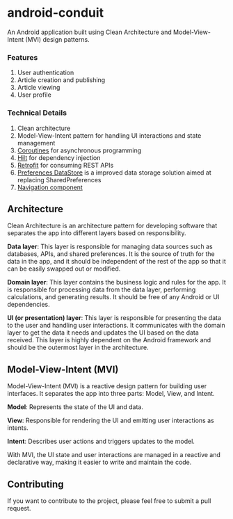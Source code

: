 # android-conduit
An Android application built using Clean Architecture and Model-View-Intent (MVI) design patterns.

### Features
1. User authentication
2. Article creation and publishing
3. Article viewing
4. User profile

### Technical Details
1. Clean architecture
2. Model-View-Intent pattern for handling UI interactions and state management
3. [Coroutines](https://developer.android.com/kotlin/coroutines) for asynchronous programming
4. [Hilt](https://developer.android.com/training/dependency-injection/hilt-android) for dependency injection
5. [Retrofit](https://square.github.io/retrofit/) for consuming REST APIs
6. [Preferences DataStore](https://developer.android.com/topic/libraries/architecture/datastore) is a improved data storage solution aimed at replacing SharedPreferences
6. [Navigation component](https://developer.android.com/guide/navigation/navigation-getting-started)

## Architecture
Clean Architecture is an architecture pattern for developing software that separates the app into different layers based on responsibility.

**Data layer**: This layer is responsible for managing data sources such as databases, APIs, and shared preferences. It is the source of truth for the data in the app, and it should be independent of the rest of the app so that it can be easily swapped out or modified.

**Domain layer**: This layer contains the business logic and rules for the app. It is responsible for processing data from the data layer, performing calculations, and generating results. It should be free of any Android or UI dependencies.

**UI (or presentation) layer**: This layer is responsible for presenting the data to the user and handling user interactions. It communicates with the domain layer to get the data it needs and updates the UI based on the data received. This layer is highly dependent on the Android framework and should be the outermost layer in the architecture.

## Model-View-Intent (MVI)
Model-View-Intent (MVI) is a reactive design pattern for building user interfaces. It separates the app into three parts: Model, View, and Intent.

**Model**: Represents the state of the UI and data.

**View**: Responsible for rendering the UI and emitting user interactions as intents.

**Intent**: Describes user actions and triggers updates to the model.

With MVI, the UI state and user interactions are managed in a reactive and declarative way, making it easier to write and maintain the code.

## Contributing
If you want to contribute to the project, please feel free to submit a pull request.
